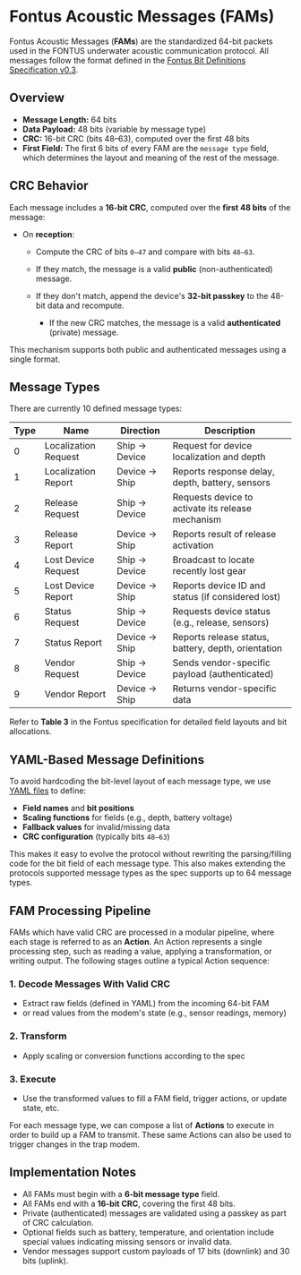 # Fontus Acoustic Messages (FAMs)
 
Fontus Acoustic Messages (**FAMs**) are the standardized 64-bit packets used in the FONTUS underwater acoustic communication protocol. All messages follow the format defined in the [Fontus Bit Definitions Specification v0.3](https://whispertrackdocs.popotomodem.com/assets/files/fontus_bit_definitions_v0.1.pdf).
 
## Overview
 
* **Message Length:** 64 bits
* **Data Payload:** 48 bits (variable by message type)
* **CRC:** 16-bit CRC (bits 48–63), computed over the first 48 bits
* **First Field:** The first 6 bits of every FAM are the `message type` field, which determines the layout and meaning of the rest of the message.
 
## CRC Behavior
 
Each message includes a **16-bit CRC**, computed over the **first 48 bits** of the message:
 
* On **reception**:
 
  * Compute the CRC of bits `0–47` and compare with bits `48–63`.
  * If they match, the message is a valid **public** (non-authenticated) message.
  * If they don't match, append the device's **32-bit passkey** to the 48-bit data and recompute.
 
    * If the new CRC matches, the message is a valid **authenticated** (private) message.
 
This mechanism supports both public and authenticated messages using a single format.
 
## Message Types
 
There are currently 10 defined message types:
 
| Type | Name                 | Direction     | Description                                         |
| ---- | -------------------- | ------------- | --------------------------------------------------- |
| 0    | Localization Request | Ship → Device | Request for device localization and depth           |
| 1    | Localization Report  | Device → Ship | Reports response delay, depth, battery, sensors     |
| 2    | Release Request      | Ship → Device | Requests device to activate its release mechanism   |
| 3    | Release Report       | Device → Ship | Reports result of release activation                |
| 4    | Lost Device Request  | Ship → Device | Broadcast to locate recently lost gear              |
| 5    | Lost Device Report   | Device → Ship | Reports device ID and status (if considered lost)   |
| 6    | Status Request       | Ship → Device | Requests device status (e.g., release, sensors)     |
| 7    | Status Report        | Device → Ship | Reports release status, battery, depth, orientation |
| 8    | Vendor Request       | Ship → Device | Sends vendor-specific payload (authenticated)       |
| 9    | Vendor Report        | Device → Ship | Returns vendor-specific data                        |
 
Refer to **Table 3** in the Fontus specification for detailed field layouts and bit allocations.
 
## YAML-Based Message Definitions
 
To avoid hardcoding the bit-level layout of each message type, we use [YAML files](../software/YAML-code-generation.md) to define:
 
* **Field names** and **bit positions**
* **Scaling functions** for fields (e.g., depth, battery voltage)
* **Fallback values** for invalid/missing data
* **CRC configuration** (typically bits `48–63`)
 
This makes it easy to evolve the protocol without rewriting the parsing/filling code for the bit field of each message type. This also makes extending the protocols supported message types as the spec supports up to 64 message types.
 
## FAM Processing Pipeline
 
FAMs which have valid CRC are processed in a modular pipeline, where each stage is referred to as an **Action**. An Action represents a single processing step, such as reading a value, applying a transformation, or writing output. The following stages outline a typical Action sequence:
 
### 1. Decode Messages With Valid CRC
 
* Extract raw fields (defined in YAML) from the incoming 64-bit FAM
* or read values from the modem's state (e.g., sensor readings, memory)
 
### 2. Transform
 
* Apply scaling or conversion functions according to the spec
 
### 3. Execute
 
* Use the transformed values to fill a FAM field, trigger actions, or update state, etc.
 
For each message type, we can compose a list of **Actions** to execute in order to build up a FAM to transmit. These same Actions can also be used to trigger changes in the trap modem.
 
## Implementation Notes
 
* All FAMs must begin with a **6-bit message type** field.
* All FAMs end with a **16-bit CRC**, covering the first 48 bits.
* Private (authenticated) messages are validated using a passkey as part of CRC calculation.
* Optional fields such as battery, temperature, and orientation include special values indicating missing sensors or invalid data.
* Vendor messages support custom payloads of 17 bits (downlink) and 30 bits (uplink).